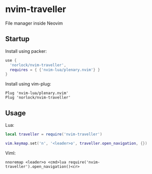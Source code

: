 # nvim-traveller
File manager inside Neovim

## Startup

Install using packer:
```lua
use {
  'norlock/nvim-traveller',
  requires = { {'nvim-lua/plenary.nvim'} }
}
```

Install using vim-plug:
```viml
Plug 'nvim-lua/plenary.nvim'
Plug 'norlock/nvim-traveller'
```

## Usage

Lua:
```lua
local traveller = require('nvim-traveller')

vim.keymap.set('n', '<leader>o', traveller.open_navigation, {})
```

Viml:
```viml
nnoremap <leader>o <cmd>lua require('nvim-traveller').open_navigation()<cr>
```

